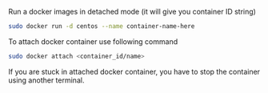 Run a docker images in detached mode (it will give you container ID string)

```bash
sudo docker run -d centos --name container-name-here
```

To attach docker container use following command

```bash
sudo docker attach <container_id/name>
```

If you are stuck in attached docker container, you have to stop the container using another terminal.